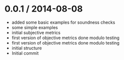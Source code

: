 
0.0.1 / 2014-08-08
==================

 * added some basic examples for soundness checks
 * some simple examples
 * initial subjective metrics
 * first version of objective metrics done modulo testing
 * first version of objective metrics done modulo testing
 * initial structure
 * Initial commit
